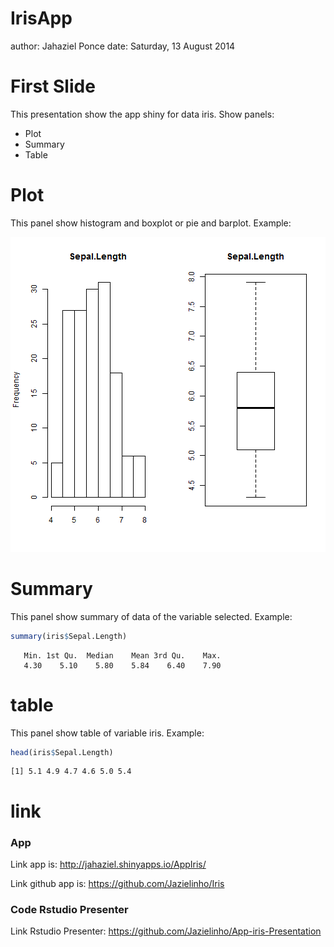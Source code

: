 IrisApp
========================================================
author: Jahaziel Ponce
date: Saturday, 13 August 2014

First Slide
========================================================

This presentation show the app shiny for data iris.
Show panels:

- Plot
- Summary
- Table

Plot
========================================================


This panel show histogram and boxplot or pie and barplot.
Example:

![plot of chunk unnamed-chunk-1](IrisApp-figure/unnamed-chunk-1.png) 

Summary
========================================================

This panel show summary of data of the variable selected.
Example:


```r
summary(iris$Sepal.Length)
```

```
   Min. 1st Qu.  Median    Mean 3rd Qu.    Max. 
   4.30    5.10    5.80    5.84    6.40    7.90 
```

table
========================================================

This panel show table of variable iris.
Example:


```r
head(iris$Sepal.Length)
```

```
[1] 5.1 4.9 4.7 4.6 5.0 5.4
```

link
========================================================

### App
Link app is: http://jahaziel.shinyapps.io/AppIris/

Link github app is: https://github.com/Jazielinho/Iris

### Code Rstudio Presenter
Link Rstudio Presenter: https://github.com/Jazielinho/App-iris-Presentation

